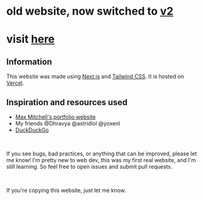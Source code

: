# old website, now switched to [v2](https://github.com/nexxeln/nexxel.dev)
# visit [here](https://nexxel.dev)

## Information

This website was made using [Next.js](https://nextjs.org/) and [Tailwind CSS](https://tailwindcss.com). It is hosted on [Vercel](https://vercel.com/).

## Inspiration and resources used

- [Max Mitchell's portfolio website](https://github.com/maxemitchell/portfolio)
- My friends @Dhravya @astridlol @yoxenl
- [DuckDuckGo](https://duckduckgo.com/)

<br>

If you see bugs, bad practices, or anything that can be improved, please let me know! I'm pretty new to web dev, this was my first real website, and I'm still learning. So feel free to open issues and submit pull requests.

<br>

If you're copying this website, just let me know.
